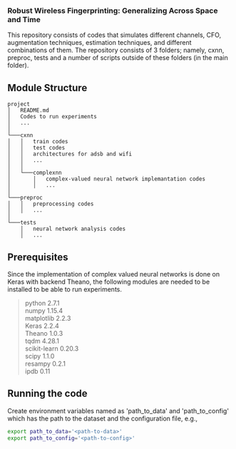 ### Robust Wireless Fingerprinting: Generalizing Across Space and Time #

This repository consists of codes that simulates different channels, CFO, augmentation techniques, estimation techniques, and different combinations of them. The repository consists of 3 folders; namely, cxnn, preproc, tests and a number of scripts outside of these folders (in the main folder). 

## Module Structure #

```
project
│   README.md
│   Codes to run experiments 
│	...
│
└───cxnn
│   │   train codes
│   │   test codes
│   │   architectures for adsb and wifi
│   │   ...
│   │ 
│   └───complexnn
│       │   complex-valued neural network implemantation codes
│       │   ...
│   
└───preproc   
│   │   preprocessing codes
│   │   ...
│
└───tests
    │   neural network analysis codes
    │   ...
```

## Prerequisites #

Since the implementation of complex valued neural networks is done on Keras with backend Theano, the following modules are needed to be installed to be able to run experiments.

> python                    2.7.1\
> numpy                     1.15.4\
> matplotlib                2.2.3\
> Keras                     2.2.4\
> Theano                    1.0.3\
> tqdm                      4.28.1\
> scikit-learn              0.20.3\
> scipy                     1.1.0\
> resampy					0.2.1\
> ipdb						0.11 

## Running the code #

Create environment variables named as 'path_to_data' and 'path_to_config' which has the path to the dataset and the configuration file, e.g.,

```bash
export path_to_data='<path-to-data>'
export path_to_config='<path-to-config>'
```




